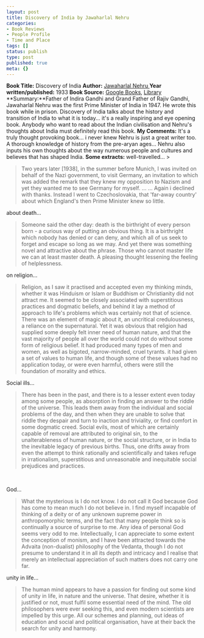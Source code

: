 ```yaml
---
layout: post
title: Discovery of India by Jawaharlal Nehru
categories:
- Book Reviews
- People Profile
- Time and Place
tags: []
status: publish
type: post
published: true
meta: {}
---
```

**Book Title:** Discovery of India **Author:** [Jawaharlal Nehru ](http://en.wikipedia.org/wiki/Jawaharlal_Nehru)**Year written/published:** 1933 **Book Source:** [Google Books](http://books.google.com/books?id=rHA9AAAAMAAJ&dq=discovery+of+India&pgis=1), [Library](http://vistaweb.nlb.gov.sg/cgi-bin/cw_cgi?fullRecord+10103+3002+12567732+1+1) **Summary:**Father of Indira Gandhi and Grand Father of Rajiv Gandhi, Jawaharlal Nehru was the first Prime Minister of India in 1947. He wrote this book while in prison. Discovery of India talks about the history and transition of India to what it is today... it's a really inspiring and eye opening book. Anybody who want to read about the Indian civilisation and Nehru's thoughts about India must definitely read this book. **My Comments:** It's a truly thought provoking book... i never knew Nehru is just a great writer too. A thorough knowledge of history from the pre-aryan ages... Nehru also inputs his own thoughts about the way numerous people and cultures and believes that has shaped India. **Some extracts:** well-travelled... >  

> Two years later [1938], in the summer before Munich, I was invited on behalf of the Nazi government, to visit Germany, an invitation to which was added the remark that they knew my opposition to Nazism and yet they wanted me to see Germany for myself. ... ... Again i declined with thanks. Instead I went to Czechoslovakia, that 'far-away country' about which England's then Prime Minister knew so little.

about death...

>  

> Someone said the other day: death is the birthright of every person born - a curious way of putting an obvious thing. It is a birthright which nobody has denied or can deny, and which all of us seek to forget and escape so long as we may. And yet there was something novel and attractive about the phrase. Those who cannot master life we can at least master death. A pleasing thought lessening the feeling of helplessness.

on religion...

>  

> Religion, as I saw it practised and accepted even my thinking minds, whether it was Hinduism or Islam or Buddhism or Christianity did not attract me. It seemed to be closely associated with superstitious practices and dogmatic beliefs, and behind it lay a method of approach to life's problems which was certainly not that of science. There was an element of magic about it, an uncritical credulousness, a reliance on the supernatural. Yet it was obvious that religion had supplied some deeply felt inner need of human nature, and that the vast majority of people all over the world could not do without some form of religious belief. It had produced many types of men and women, as well as bigoted, narrow-minded, cruel tyrants. it had given a set of values to human life, and though some of these values had no application today, or were even harmful, others were still the foundation of morality and ethics.

Social ills...

>  

> There has been in the past, and there is to a lesser extent even today among some people, as absorption in finding an answer to the riddle of the universe. This leads them away from the individual and social problems of the day, and then when they are unable to solve that riddle they despair and turn to inaction and triviality, or find comfort in some dogmatic creed. Social evils, most of which are certainly capable of removal are attributed to original sin, to the unalterableness of human nature, or the social structure, or in India to the inevitable legacy of previous births. Thus, one drifts away from even the attempt to think rationally and scientifically and takes refuge in irrationalism, superstitious and unreasonable and inequitable social prejudices and practices.

 

God...

>  

> What the mysterious is I do not know. I do not call it God because God has come to mean much I do not believe in. I find myself incapable of thinking of a deity or of any unknown supreme power in anthropomorphic terms, and the fact that many people think so is continually a source of surprise to me. Any idea of personal God seems very odd to me. Intellectually, I can appreciate to some extent the conception of monism, and I have been attracted towards the Advaita (non-dualist) philosophy of the Vedanta, though I do not presume to understand it in all its depth and intricacy and I realise that merely an intellectual appreciation of such matters does not carry one far.

unity in life...

>  

> The human mind appears to have a passion for finding out some kind of unity in life, in nature and the universe. That desire, whether it is justified or not, must fulfil some essential need of the mind. The old philosophers were ever seeking this, and even modern scientists are impelled by this urge. All our schemes and planning, out ideas of education and social and political organisation, have at their back the search for unity and harmony.


